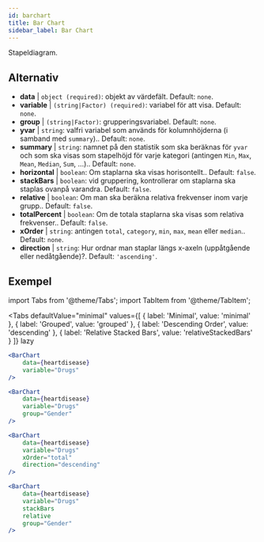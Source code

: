 ```yaml
---
id: barchart
title: Bar Chart
sidebar_label: Bar Chart
---
```


Stapeldiagram.

## Alternativ

* __data__ | `object (required)`: objekt av värdefält. Default: `none`.
* __variable__ | `(string|Factor) (required)`: variabel för att visa. Default: `none`.
* __group__ | `(string|Factor)`: grupperingsvariabel. Default: `none`.
* __yvar__ | `string`: valfri variabel som används för kolumnhöjderna (i samband med `summary`).. Default: `none`.
* __summary__ | `string`: namnet på den statistik som ska beräknas för `yvar` och som ska visas som stapelhöjd för varje kategori (antingen `Min`, `Max`, `Mean`, `Median`, `Sum`, ...).. Default: `none`.
* __horizontal__ | `boolean`: Om staplarna ska visas horisontellt.. Default: `false`.
* __stackBars__ | `boolean`: vid gruppering, kontrollerar om staplarna ska staplas ovanpå varandra. Default: `false`.
* __relative__ | `boolean`: Om man ska beräkna relativa frekvenser inom varje grupp.. Default: `false`.
* __totalPercent__ | `boolean`: Om de totala staplarna ska visas som relativa frekvenser.. Default: `false`.
* __xOrder__ | `string`: antingen `total`, `category`, `min`, `max`, `mean` eller `median`.. Default: `none`.
* __direction__ | `string`: Hur ordnar man staplar längs x-axeln (uppåtgående eller nedåtgående)?. Default: `'ascending'`.


## Exempel

import Tabs from '@theme/Tabs';
import TabItem from '@theme/TabItem';

<Tabs
    defaultValue="minimal"
    values={[
        { label: 'Minimal', value: 'minimal' },
        { label: 'Grouped', value: 'grouped' },
        { label: 'Descending Order', value: 'descending' },
        { label: 'Relative Stacked Bars', value: 'relativeStackedBars' }
    ]}
    lazy
>

<TabItem value="minimal">

```jsx live
<BarChart 
    data={heartdisease} 
    variable="Drugs"
/>
```
</TabItem>

<TabItem value="grouped">

```jsx live
<BarChart 
    data={heartdisease} 
    variable="Drugs"
    group="Gender"
/>
```

</TabItem>

<TabItem value="descending">

```jsx live
<BarChart 
    data={heartdisease} 
    variable="Drugs"
    xOrder="total"
    direction="descending"
/>
```
</TabItem>

<TabItem value="relativeStackedBars">

```jsx live
<BarChart 
    data={heartdisease} 
    variable="Drugs"
    stackBars
    relative
    group="Gender"
/>
```
</TabItem>

</Tabs>
